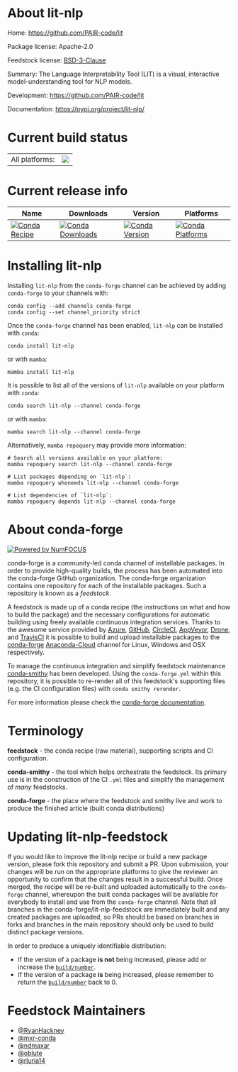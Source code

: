 About lit-nlp
=============

Home: https://github.com/PAIR-code/lit

Package license: Apache-2.0

Feedstock license: [BSD-3-Clause](https://github.com/conda-forge/lit-nlp-feedstock/blob/main/LICENSE.txt)

Summary: The Language Interpretability Tool (LIT) is a visual, interactive model-understanding tool for NLP models.

Development: https://github.com/PAIR-code/lit

Documentation: https://pypi.org/project/lit-nlp/

Current build status
====================


<table><tr><td>All platforms:</td>
    <td>
      <a href="https://dev.azure.com/conda-forge/feedstock-builds/_build/latest?definitionId=10733&branchName=main">
        <img src="https://dev.azure.com/conda-forge/feedstock-builds/_apis/build/status/lit-nlp-feedstock?branchName=main">
      </a>
    </td>
  </tr>
</table>

Current release info
====================

| Name | Downloads | Version | Platforms |
| --- | --- | --- | --- |
| [![Conda Recipe](https://img.shields.io/badge/recipe-lit--nlp-green.svg)](https://anaconda.org/conda-forge/lit-nlp) | [![Conda Downloads](https://img.shields.io/conda/dn/conda-forge/lit-nlp.svg)](https://anaconda.org/conda-forge/lit-nlp) | [![Conda Version](https://img.shields.io/conda/vn/conda-forge/lit-nlp.svg)](https://anaconda.org/conda-forge/lit-nlp) | [![Conda Platforms](https://img.shields.io/conda/pn/conda-forge/lit-nlp.svg)](https://anaconda.org/conda-forge/lit-nlp) |

Installing lit-nlp
==================

Installing `lit-nlp` from the `conda-forge` channel can be achieved by adding `conda-forge` to your channels with:

```
conda config --add channels conda-forge
conda config --set channel_priority strict
```

Once the `conda-forge` channel has been enabled, `lit-nlp` can be installed with `conda`:

```
conda install lit-nlp
```

or with `mamba`:

```
mamba install lit-nlp
```

It is possible to list all of the versions of `lit-nlp` available on your platform with `conda`:

```
conda search lit-nlp --channel conda-forge
```

or with `mamba`:

```
mamba search lit-nlp --channel conda-forge
```

Alternatively, `mamba repoquery` may provide more information:

```
# Search all versions available on your platform:
mamba repoquery search lit-nlp --channel conda-forge

# List packages depending on `lit-nlp`:
mamba repoquery whoneeds lit-nlp --channel conda-forge

# List dependencies of `lit-nlp`:
mamba repoquery depends lit-nlp --channel conda-forge
```


About conda-forge
=================

[![Powered by
NumFOCUS](https://img.shields.io/badge/powered%20by-NumFOCUS-orange.svg?style=flat&colorA=E1523D&colorB=007D8A)](https://numfocus.org)

conda-forge is a community-led conda channel of installable packages.
In order to provide high-quality builds, the process has been automated into the
conda-forge GitHub organization. The conda-forge organization contains one repository
for each of the installable packages. Such a repository is known as a *feedstock*.

A feedstock is made up of a conda recipe (the instructions on what and how to build
the package) and the necessary configurations for automatic building using freely
available continuous integration services. Thanks to the awesome service provided by
[Azure](https://azure.microsoft.com/en-us/services/devops/), [GitHub](https://github.com/),
[CircleCI](https://circleci.com/), [AppVeyor](https://www.appveyor.com/),
[Drone](https://cloud.drone.io/welcome), and [TravisCI](https://travis-ci.com/)
it is possible to build and upload installable packages to the
[conda-forge](https://anaconda.org/conda-forge) [Anaconda-Cloud](https://anaconda.org/)
channel for Linux, Windows and OSX respectively.

To manage the continuous integration and simplify feedstock maintenance
[conda-smithy](https://github.com/conda-forge/conda-smithy) has been developed.
Using the ``conda-forge.yml`` within this repository, it is possible to re-render all of
this feedstock's supporting files (e.g. the CI configuration files) with ``conda smithy rerender``.

For more information please check the [conda-forge documentation](https://conda-forge.org/docs/).

Terminology
===========

**feedstock** - the conda recipe (raw material), supporting scripts and CI configuration.

**conda-smithy** - the tool which helps orchestrate the feedstock.
                   Its primary use is in the construction of the CI ``.yml`` files
                   and simplify the management of *many* feedstocks.

**conda-forge** - the place where the feedstock and smithy live and work to
                  produce the finished article (built conda distributions)


Updating lit-nlp-feedstock
==========================

If you would like to improve the lit-nlp recipe or build a new
package version, please fork this repository and submit a PR. Upon submission,
your changes will be run on the appropriate platforms to give the reviewer an
opportunity to confirm that the changes result in a successful build. Once
merged, the recipe will be re-built and uploaded automatically to the
`conda-forge` channel, whereupon the built conda packages will be available for
everybody to install and use from the `conda-forge` channel.
Note that all branches in the conda-forge/lit-nlp-feedstock are
immediately built and any created packages are uploaded, so PRs should be based
on branches in forks and branches in the main repository should only be used to
build distinct package versions.

In order to produce a uniquely identifiable distribution:
 * If the version of a package **is not** being increased, please add or increase
   the [``build/number``](https://docs.conda.io/projects/conda-build/en/latest/resources/define-metadata.html#build-number-and-string).
 * If the version of a package **is** being increased, please remember to return
   the [``build/number``](https://docs.conda.io/projects/conda-build/en/latest/resources/define-metadata.html#build-number-and-string)
   back to 0.

Feedstock Maintainers
=====================

* [@RyanHackney](https://github.com/RyanHackney/)
* [@mxr-conda](https://github.com/mxr-conda/)
* [@ndmaxar](https://github.com/ndmaxar/)
* [@oblute](https://github.com/oblute/)
* [@rluria14](https://github.com/rluria14/)

